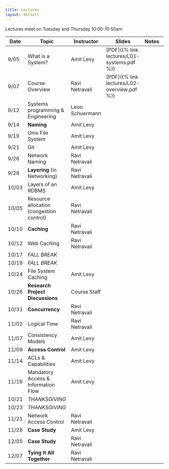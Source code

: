 ```yaml
---
title: Lectures
layout: default
---
```


Lectures meet on Tuesday and Thursday 10:00-10:50am


| Date  | Topic                                     | Instructor      | Slides                                     | Notes | Reading |
|-------|-------------------------------------------|-----------------|--------------------------------------------|-------|---------|
| 9/05  | What is a System?                         | Amit Levy       | [PDF]({% link lectures/L01-systems.pdf %}) |       |         |
| 9/07  | Course Overview                           | Ravi Netravali  | [PDF]({% link lectures/L02-overview.pdf %})|       |         |
| 9/12  | Systems programming & Engineering         | Leon Schuermann |                                            |       |         |
| 9/14  | **Naming**                                | Amit Levy       |                                            |       |         |
| 9/19  | Unix File System                          | Amit Levy       |                                            |       |         |
| 9/21  | Git                                       | Amit Levy       |                                            |       |         |
| 9/26  | Network Naming                            | Ravi Netravali  |                                            |       |         |
| 9/28  | **Layering** (in Networking)              | Ravi Netravali  |                                            |       |         |
| 10/03 | Layers of an RDBMS                        | Amit Levy       |                                            |       |         |
| 10/05 | Resource allocation (congestion control)  | Ravi Netravali  |                                            |       |         |
| 10/10 | **Caching**                               | Ravi Netravali  |                                            |       |         |
| 10/12 | Web Caching                               | Ravi Netravali  |                                            |       |         |
| 10/17 | <span class="break">*FALL BREAK*</span>   |                 |                                            |       |         |
| 10/19 | <span class="break">*FALL BREAK*</span>   |                 |                                            |       |         |
| 10/24 | File System Caching                       | Amit Levy       |                                            |       |         |
| 10/26 | **Research Project Discussions**          | Course Staff    |                                            |       |         |
| 10/31 | **Concurrency**                           | Ravi Netravali  |                                            |       |         |
| 11/02 | Logical Time                              | Ravi Netravali  |                                            |       |         |
| 11/07 | Consistency Models                        | Amit Levy       |                                            |       |         |
| 11/09 | **Access Control**                        | Amit Levy       |                                            |       |         |
| 11/14 | ACLs & Capabilities                       | Amit Levy       |                                            |       |         |
| 11/16 | Mandatory Access & Information Flow       | Amit Levy       |                                            |       |         |
| 10/21 | <span class="break">*THANKSGIVING*</span> |                 |                                            |       |         |
| 10/23 | <span class="break">*THANKSGIVING*</span> |                 |                                            |       |         |
| 11/21 | Network Access Control                    | Ravi Netravali  |                                            |       |         |
| 11/28 | **Case Study**                            | Amit Levy       |                                            |       |         |
| 12/05 | **Case Study**                            | Ravi Netravali  |                                            |       |         |
| 12/07 | **Tying It All Together**                 | Ravi Netravali  |                                            |       |         |

<!--
| 4/21 | **Ask Us Anything** | Amit Levy & Jennifer Rexford | | | No slides, come with your questions about systems. |
 
-->

